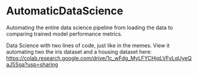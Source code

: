 # AutomaticDataScience
Automating the entire data science pipeline from loading the data to comparing trained model performance metrics.

Data Science with two lines of code, just like in the memes. View it automating two the iris dataset and a housing dataset here:  
https://colab.research.google.com/drive/1c_wFdg_MyLFYCHjqLVFvLqUyeQaJ5Sga?usp=sharing

